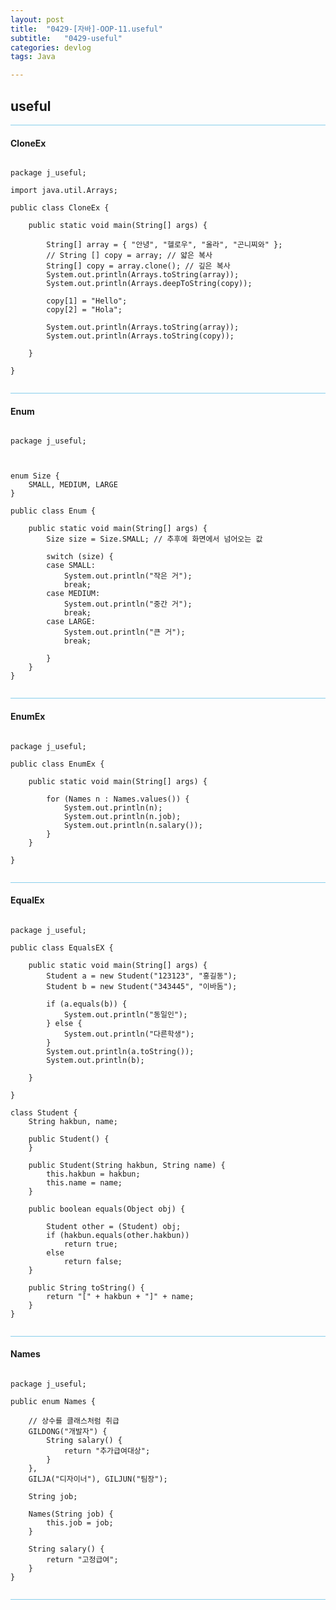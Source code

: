 ```yaml
---
layout: post
title:  "0429-[자바]-OOP-11.useful"
subtitle:   "0429-useful"
categories: devlog
tags: Java

---
```

## useful

<hr style="height: 1px; background: skyblue; "/>

#### CloneEx

~~~

package j_useful;

import java.util.Arrays;

public class CloneEx {

	public static void main(String[] args) {

		String[] array = { "안녕", "헬로우", "올라", "곤니찌와" };
		// String [] copy = array; // 얇은 복사
		String[] copy = array.clone(); // 깊은 복사
		System.out.println(Arrays.toString(array));
		System.out.println(Arrays.deepToString(copy));

		copy[1] = "Hello";
		copy[2] = "Hola";

		System.out.println(Arrays.toString(array));
		System.out.println(Arrays.toString(copy));

	}

}


~~~

<hr style="height: 1px; background: skyblue; "/>

#### Enum

~~~

package j_useful;



enum Size {
	SMALL, MEDIUM, LARGE
}

public class Enum {

	public static void main(String[] args) {
		Size size = Size.SMALL; // 추후에 화면에서 넘어오는 값

		switch (size) {
		case SMALL:
			System.out.println("작은 거");
			break;
		case MEDIUM:
			System.out.println("중간 거");
			break;
		case LARGE:
			System.out.println("큰 거");
			break;

		}
	}
}


~~~

<hr style="height: 1px; background: skyblue; "/>

#### EnumEx

~~~

package j_useful;

public class EnumEx {

	public static void main(String[] args) {

		for (Names n : Names.values()) {
			System.out.println(n);
			System.out.println(n.job);
			System.out.println(n.salary());
		}
	}

}


~~~

<hr style="height: 1px; background: skyblue; "/>

#### EqualEx

~~~

package j_useful;

public class EqualsEX {

	public static void main(String[] args) {
		Student a = new Student("123123", "홍길동");
		Student b = new Student("343445", "이바돔");

		if (a.equals(b)) {
			System.out.println("동일인");
		} else {
			System.out.println("다른학생");
		}
		System.out.println(a.toString());
		System.out.println(b);

	}

}

class Student {
	String hakbun, name;

	public Student() {
	}

	public Student(String hakbun, String name) {
		this.hakbun = hakbun;
		this.name = name;
	}

	public boolean equals(Object obj) {

		Student other = (Student) obj;
		if (hakbun.equals(other.hakbun))
			return true;
		else
			return false;
	}

	public String toString() {
		return "[" + hakbun + "]" + name;
	}
}


~~~

<hr style="height: 1px; background: skyblue; "/>

#### Names

~~~

package j_useful;

public enum Names {

	// 상수를 클래스처럼 취급
	GILDONG("개발자") {
		String salary() {
			return "추가급여대상";
		}
	},
	GILJA("디자이너"), GILJUN("팀장");

	String job;

	Names(String job) {
		this.job = job;
	}

	String salary() {
		return "고정급여";
	}
}


~~~

<hr style="height: 1px; background: skyblue; "/>
